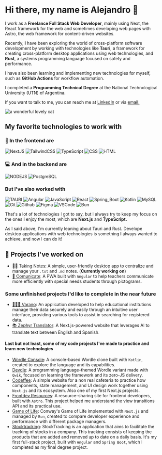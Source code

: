 # Hi there, my name is Alejandro 👋

I work as a **Freelance Full Stack Web Developer**, mainly using Next, the React framework for the web and sometimes developing web pages with Astro, the web framework for content-driven websites.

Recently, I have been exploring the world of cross-platform software development by working with technologies like **Tauri**, a framework for creating cross-platform desktop applications using web technologies, and **Rust**, a systems programming language focused on safety and performance.

I have also been learning and implementing new technologies for myself, such as **GitHub Actions** for workflow automation.

I completed a **Programming Technical Degree** at the National Technological University (UTN) of Argentina.

If you want to talk to me, you can reach me at [LinkedIn](https://www.linkedin.com/in/alejandro-dalzotto-44214a24b/) or via [email.](mailto:aledalzotto15@gmail.com)

![a wonderful lovely cat](https://i.pinimg.com/originals/bb/6d/76/bb6d7677244c8427db85c4d7e2a903ca.gif)

## My favorite technologies to work with

### 🎨 In the frontend are

![NextJS](https://img.shields.io/badge/NextJS-000000?style=for-the-badge&logo=nextdotjs&logoColor=white&labelColor=101010)
![TailwindCSS](https://img.shields.io/badge/Tailwindcss-06B6D4?style=for-the-badge&logo=tailwindcss&logoColor=white&labelColor=101010)
![TypeScript](https://img.shields.io/badge/TypeScript-3178C6?style=for-the-badge&logo=typescript&logoColor=white&labelColor=101010)
![CSS](https://img.shields.io/badge/Css-1572B6?style=for-the-badge&logo=css3&logoColor=white&labelColor=101010)
![HTML](https://img.shields.io/badge/Html-E34F26?style=for-the-badge&logo=html5&logoColor=white&labelColor=101010)

### 💻 And in the backend are

![NODEJS](https://img.shields.io/badge/NodeJS-339933?style=for-the-badge&logo=nodedotjs&logoColor=white&labelColor=101010)
![PostgreSQL](https://img.shields.io/badge/PostgreSQL-4169E1?style=for-the-badge&logo=postgresql&logoColor=white&labelColor=101010)

### But I've also worked with

![TAURI](https://img.shields.io/badge/Tauri-24C8D8?style=for-the-badge&logo=tauri&logoColor=white&labelColor=101010)
![Angular](https://img.shields.io/badge/Angular-DD0031?style=for-the-badge&logo=angular&logoColor=white&labelColor=101010)
![JavaScript](https://img.shields.io/badge/JavaScript-F7DF1E?style=for-the-badge&logo=javascript&logoColor=white&labelColor=101010)
![React](https://img.shields.io/badge/React-61DAFB?style=for-the-badge&logo=react&logoColor=white&labelColor=101010)
![Spring_Boot](https://img.shields.io/badge/Spring_Boot-6DB33F?style=for-the-badge&logo=springboot&logoColor=white&labelColor=101010)
![Kotlin](https://img.shields.io/badge/Kotlin-7F52FF?style=for-the-badge&logo=kotlin&logoColor=white&labelColor=101010)
![MySQL](https://img.shields.io/badge/MySQL-4479A1?style=for-the-badge&logo=mysql&logoColor=white&labelColor=101010)
![Git](https://img.shields.io/badge/Git-F05032?style=for-the-badge&logo=git&logoColor=white&labelColor=101010)
![Github](https://img.shields.io/badge/github-181717?style=for-the-badge&logo=github&logoColor=white&labelColor=101010)
![Figma](https://img.shields.io/badge/Figma-F24E1E?style=for-the-badge&logo=figma&logoColor=white&labelColor=101010)
![VSCode](https://img.shields.io/badge/vscode-007ACC?style=for-the-badge&logo=visualstudiocode&logoColor=white&labelColor=101010)
![Bun](https://img.shields.io/badge/Bun-000000?style=for-the-badge&logo=bun&logoColor=white&labelColor=101010)

That's a lot of technologies I got to say, but I always try to keep my focus on the ones I enjoy the most, which are **Next.js** and **TypeScript.**

As I said above, I'm currently leaning about Tauri and Rust. Develope desktop applications with web technologies is something I always wanted to achieve, and now I can do it!

## 🌺 Projects I've worked on

- [✍🏻 Taking Notes](https://github.com/AlejandroDalzotto/taking-notes/releases/latest): A simple, user-friendly desktop app to centralize and manage your `.txt` and `.md` notes. (**Currently working on**)
- [🎤 Comunicate](https://lm4nu.github.io/Comunicate/): A PWA built with `Angular` to help teachers communicate more efficiently with special needs students through pictograms.

### Some unfinished projects I'd like to complete in the near future

- [👩🏻‍🏫 Varano](https://github.com/AlejandroDalzotto/varano): An application developed to help educational institutions manage their data securely and easily through an intuitive user interface, providing various tools to assist in searching for registered data.
- [📚 Zephyr Translator](https://zephyr-translator.vercel.app/): A Next.js-powered website that leverages AI to translate text between English and Spanish.

#### Last but not least, some of my code projects I've made to practice and learn new technologies

- [Wordle Console](https://github.com/AlejandroDalzotto/wordle-console): A console-based Wordle clone built with `Kotlin`, created to explore the language and its capabilities.
- [Devdle](https://github.com/AlejandroDalzotto/devdle): A programming language-themed Wordle variant made with `Qwik`, focused on learning the framework and its zero-JS delivery.
- [Codeffee](https://github.com/AlejandroDalzotto/codeffee): A simple website for a non real cafeteria to practice how components, state management, and UI design work together using `Next.js` and its ecosystem. Also one of my first Next.js projects.
- [Frontdev Resources](https://github.com/AlejandroDalzotto/frontdev-resources): A resource-sharing site for frontend developers, built with `Astro`. This project helped me understand the view transitions API and its practical use.
- [Game of Life](https://github.com/AlejandroDalzotto/game-of-life): Conway's Game of Life implemented with `Next.js` and managed by `Bun`, created to compare developer experience and performance with different package managers.
- [Stocktracking](https://github.com/WaldoCuevas/StockTracking-Frontend): StockTracking is an application that aims to facilitate the tracking of stocks in a company. This tracking consists of keeping the products that are added and removed up to date on a daily basis. It's my first full-stack project, built with `Angular` and `Spring Boot`, which I completed as my final degree project.
